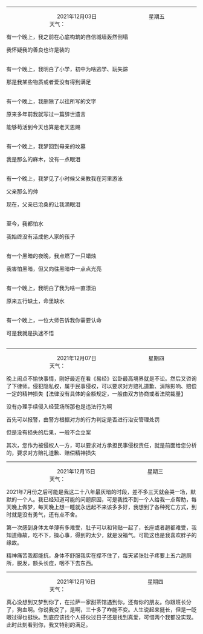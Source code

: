 ***
&nbsp;&nbsp;&nbsp;&nbsp;&nbsp;&nbsp;&nbsp;&nbsp;&nbsp;&nbsp;&nbsp;&nbsp;&nbsp;&nbsp;&nbsp;&nbsp;&nbsp;&nbsp;
&nbsp;&nbsp;&nbsp;&nbsp;&nbsp;&nbsp;&nbsp;&nbsp;&nbsp;&nbsp;&nbsp;&nbsp;&nbsp;&nbsp;           2021年12月03日
&nbsp;&nbsp;&nbsp;&nbsp;&nbsp;&nbsp;&nbsp;&nbsp;&nbsp;&nbsp;&nbsp;&nbsp;&nbsp;&nbsp;&nbsp;&nbsp;&nbsp;&nbsp;
&nbsp;&nbsp;&nbsp;&nbsp;&nbsp;&nbsp;&nbsp;&nbsp;&nbsp;&nbsp;&nbsp;&nbsp;&nbsp;&nbsp;                星期五
&nbsp;&nbsp;&nbsp;&nbsp;&nbsp;&nbsp;&nbsp;&nbsp;&nbsp;&nbsp;&nbsp;&nbsp;&nbsp;&nbsp;&nbsp;&nbsp;&nbsp;&nbsp;
&nbsp;&nbsp;&nbsp;&nbsp;&nbsp;&nbsp;&nbsp;&nbsp;&nbsp;&nbsp;&nbsp;&nbsp;&nbsp;&nbsp;&nbsp;&nbsp;&nbsp;&nbsp;
&nbsp;&nbsp;&nbsp;&nbsp;&nbsp;&nbsp;&nbsp;&nbsp;&nbsp;                                       天气：

有一个晚上，我之前在心底构筑的自信城墙轰然倒塌

我怀疑我的善良也许是装的</br></br>


有一个晚上，我明白了小学，初中为啥逃学、玩失踪

那是我某些物质或者爱没有得到满足</br></br>


有一个晚上，我删除了以往所写的文字

原来多年前我就写过一篇辞世遗言

能够苟活到今天也算是老天恩赐</br></br>


有一个晚上，我梦回到母亲的坟墓

我是那么的麻木，没有一点眼泪</br></br>


有一个晚上，我梦见了小时候父亲教我在河里游泳

父亲那么的帅

现在，父亲已沧桑的让我滴眼泪</br></br>

至今，我都怕水

我始终没有活成他人家的孩子</br></br>

有一个黑暗的夜晚，我点燃了一只蜡烛

我害怕黑暗，但又向往黑暗中一点点光亮</br></br>


有一个晚上，我明白了我为啥一直漂泊

原来五行缺土，命里缺水</br></br>


有一个晚上，一位大师告诉我你需要认命

可是我就是执迷不悟</br></br>



***
&nbsp;&nbsp;&nbsp;&nbsp;&nbsp;&nbsp;&nbsp;&nbsp;&nbsp;&nbsp;&nbsp;&nbsp;&nbsp;&nbsp;&nbsp;&nbsp;&nbsp;&nbsp;
&nbsp;&nbsp;&nbsp;&nbsp;&nbsp;&nbsp;&nbsp;&nbsp;&nbsp;&nbsp;&nbsp;&nbsp;&nbsp;&nbsp;           2021年12月07日
&nbsp;&nbsp;&nbsp;&nbsp;&nbsp;&nbsp;&nbsp;&nbsp;&nbsp;&nbsp;&nbsp;&nbsp;&nbsp;&nbsp;&nbsp;&nbsp;&nbsp;&nbsp;
&nbsp;&nbsp;&nbsp;&nbsp;&nbsp;&nbsp;&nbsp;&nbsp;&nbsp;&nbsp;&nbsp;&nbsp;&nbsp;&nbsp;                星期四
&nbsp;&nbsp;&nbsp;&nbsp;&nbsp;&nbsp;&nbsp;&nbsp;&nbsp;&nbsp;&nbsp;&nbsp;&nbsp;&nbsp;&nbsp;&nbsp;&nbsp;&nbsp;
&nbsp;&nbsp;&nbsp;&nbsp;&nbsp;&nbsp;&nbsp;&nbsp;&nbsp;&nbsp;&nbsp;&nbsp;&nbsp;&nbsp;&nbsp;&nbsp;&nbsp;&nbsp;
&nbsp;&nbsp;&nbsp;&nbsp;&nbsp;&nbsp;&nbsp;&nbsp;&nbsp;                                       天气：

晚上闹点不愉快事情，刚好最近在看《易经》讼卦最高境界就是不讼。然后又咨询了下律师。侵犯隐私权，属于民事侵权，可以要求对方赔礼道歉、消除影响、赔偿一定的精神损失【法律没有具体的金额规定，一般由双方协商或者法院裁量】

没有办理手续侵入经营场所那也是违法行为啊

首先可以报警，由警方根据对方的行为判定是否进行治安管理处罚

但是没有损失的后果，一般不会立案

其次，您作为被侵权人一方，可以要求对方承担民事侵权责任，就是前面给您分析的，要求对方赔礼道歉、赔偿精神损失


***
&nbsp;&nbsp;&nbsp;&nbsp;&nbsp;&nbsp;&nbsp;&nbsp;&nbsp;&nbsp;&nbsp;&nbsp;&nbsp;&nbsp;&nbsp;&nbsp;&nbsp;&nbsp;
&nbsp;&nbsp;&nbsp;&nbsp;&nbsp;&nbsp;&nbsp;&nbsp;&nbsp;&nbsp;&nbsp;&nbsp;&nbsp;&nbsp;           2021年12月15日
&nbsp;&nbsp;&nbsp;&nbsp;&nbsp;&nbsp;&nbsp;&nbsp;&nbsp;&nbsp;&nbsp;&nbsp;&nbsp;&nbsp;&nbsp;&nbsp;&nbsp;&nbsp;
&nbsp;&nbsp;&nbsp;&nbsp;&nbsp;&nbsp;&nbsp;&nbsp;&nbsp;&nbsp;&nbsp;&nbsp;&nbsp;&nbsp;                星期三
&nbsp;&nbsp;&nbsp;&nbsp;&nbsp;&nbsp;&nbsp;&nbsp;&nbsp;&nbsp;&nbsp;&nbsp;&nbsp;&nbsp;&nbsp;&nbsp;&nbsp;&nbsp;
&nbsp;&nbsp;&nbsp;&nbsp;&nbsp;&nbsp;&nbsp;&nbsp;&nbsp;&nbsp;&nbsp;&nbsp;&nbsp;&nbsp;&nbsp;&nbsp;&nbsp;&nbsp;
&nbsp;&nbsp;&nbsp;&nbsp;&nbsp;&nbsp;&nbsp;&nbsp;&nbsp;                                       天气：

2021年7月份之后可能是我这二十八年最灰暗的时段，差不多三天就会哭一场，默默的一个人。我已经知道可能的问题原因，可是我找不到一个人给我一点帮助，每天晚上做梦，每天晚上想一睡就永远起不来该多多好，我想到了各种死亡方式，到时就是没有勇气，还有点不舍。

第一次感到身体太单薄有多难受，肚子可以和背贴一起了，长座或者趟都难受，我知道缘故，吃不下，操心事，得到的太少，就是没福气。可能这也是我喜欢胖子的缘故。

精神痛苦我都能抗，身体不舒服我实在撑不住了，每天紧张肚子疼要上五六趟厕所，脱发，额头长痘，咽不下去东西。


***
&nbsp;&nbsp;&nbsp;&nbsp;&nbsp;&nbsp;&nbsp;&nbsp;&nbsp;&nbsp;&nbsp;&nbsp;&nbsp;&nbsp;&nbsp;&nbsp;&nbsp;&nbsp;
&nbsp;&nbsp;&nbsp;&nbsp;&nbsp;&nbsp;&nbsp;&nbsp;&nbsp;&nbsp;&nbsp;&nbsp;&nbsp;&nbsp;           2021年12月16日
&nbsp;&nbsp;&nbsp;&nbsp;&nbsp;&nbsp;&nbsp;&nbsp;&nbsp;&nbsp;&nbsp;&nbsp;&nbsp;&nbsp;&nbsp;&nbsp;&nbsp;&nbsp;
&nbsp;&nbsp;&nbsp;&nbsp;&nbsp;&nbsp;&nbsp;&nbsp;&nbsp;&nbsp;&nbsp;&nbsp;&nbsp;&nbsp;                星期四
&nbsp;&nbsp;&nbsp;&nbsp;&nbsp;&nbsp;&nbsp;&nbsp;&nbsp;&nbsp;&nbsp;&nbsp;&nbsp;&nbsp;&nbsp;&nbsp;&nbsp;&nbsp;
&nbsp;&nbsp;&nbsp;&nbsp;&nbsp;&nbsp;&nbsp;&nbsp;&nbsp;&nbsp;&nbsp;&nbsp;&nbsp;&nbsp;&nbsp;&nbsp;&nbsp;&nbsp;
&nbsp;&nbsp;&nbsp;&nbsp;&nbsp;&nbsp;&nbsp;&nbsp;&nbsp;                                       天气：

真心没想到又梦到你了，在拉萨一家甜茶馆遇到你，还有你的朋友。你跟班长分了，狗血啊。你说我变了，是啊，三十多了咋能不变。人生说起来挺长，但是一眨眼过得也挺快。到底应该找个人搭伙过日子还是找到真爱，可惜两个我都没实现。此时此刻看到你，我又特别的满足。


